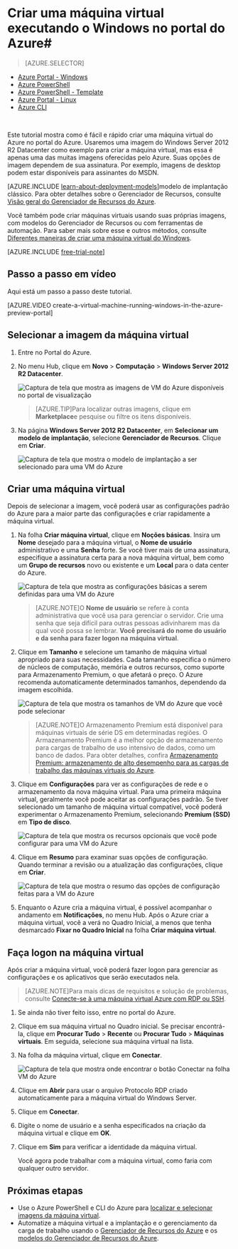 <properties
	pageTitle="Criar uma máquina virtual que execute o Windows no portal do Azure | Microsoft Azure"
	description="Saiba como criar uma VM do Azure ou um computador virtual que execute o Windows usando o Azure Marketplace no portal do Azure"
	keywords="vm do azure, criar uma máquina virtual, computador virtual, configurando uma máquina virtual"
	services="virtual-machines"
	documentationCenter=""
	authors="cynthn"
	manager="timlt"
	editor=""
	tags="azure-resource-manager"/>
<tags
	ms.service="virtual-machines"
	ms.workload="infrastructure-services"
	ms.tgt_pltfrm="vm-windows"
	ms.devlang="na"
	ms.topic="hero-article"
	ms.date="08/14/2015"
	ms.author="cynthn"/>

# Criar uma máquina virtual executando o Windows no portal do Azure#

> [AZURE.SELECTOR]
- [Azure Portal - Windows](virtual-machines-windows-tutorial.md)
- [Azure PowerShell](virtual-machines-ps-create-preconfigure-windows-resource-manager-vms.md)
- [Azure PowerShell - Template](virtual-machines-create-windows-powershell-resource-manager-template.md)
- [Azure Portal - Linux](virtual-machines-linux-tutorial-portal-rm.md)
- [Azure CLI](virtual-machines-linux-tutorial.md)

<br>



Este tutorial mostra como é fácil e rápido criar uma máquina virtual do Azure no portal do Azure. Usaremos uma imagem do Windows Server 2012 R2 Datacenter como exemplo para criar a máquina virtual, mas essa é apenas uma das muitas imagens oferecidas pelo Azure. Suas opções de imagem dependem de sua assinatura. Por exemplo, imagens de desktop podem estar disponíveis para assinantes do MSDN.

[AZURE.INCLUDE [learn-about-deployment-models](../../includes/learn-about-deployment-models-rm-include.md)]modelo de implantação clássico. Para obter detalhes sobre o Gerenciador de Recursos, consulte [Visão geral do Gerenciador de Recursos do Azure](resource-group-overview.md).

Você também pode criar máquinas virtuais usando suas próprias imagens, com modelos do Gerenciador de Recursos ou com ferramentas de automação. Para saber mais sobre esse e outros métodos, consulte [Diferentes maneiras de criar uma máquina virtual do Windows](virtual-machines-windows-choices-create-vm.md).

[AZURE.INCLUDE [free-trial-note](../../includes/free-trial-note.md)]

## Passo a passo em vídeo

Aqui está um passo a passo deste tutorial.

[AZURE.VIDEO create-a-virtual-machine-running-windows-in-the-azure-preview-portal]

## Selecionar a imagem da máquina virtual

1. Entre no Portal do Azure.

2. No menu Hub, clique em **Novo** > **Computação** > **Windows Server 2012 R2 Datacenter**.

	![Captura de tela que mostra as imagens de VM do Azure disponíveis no portal de visualização](./media/virtual-machines-windows-tutorial/marketplace_new.png)

	>[AZURE.TIP]Para localizar outras imagens, clique em **Marketplace**e pesquise ou filtre os itens disponíveis.

3. Na página **Windows Server 2012 R2 Datacenter**, em **Selecionar um modelo de implantação**, selecione **Gerenciador de Recursos**. Clique em **Criar**.

	![Captura de tela que mostra o modelo de implantação a ser selecionado para uma VM do Azure](./media/virtual-machines-windows-tutorial/marketplace_search_select.png)

## Criar uma máquina virtual

Depois de selecionar a imagem, você poderá usar as configurações padrão do Azure para a maior parte das configurações e criar rapidamente a máquina virtual.

1. Na folha **Criar máquina virtual**, clique em **Noções básicas**. Insira um **Nome** desejado para a máquina virtual, o **Nome de usuário** administrativo e uma **Senha** forte. Se você tiver mais de uma assinatura, especifique a assinatura certa para a nova máquina virtual, bem como um **Grupo de recursos** novo ou existente e um **Local** para o data center do Azure.

	![Captura de tela que mostra as configurações básicas a serem definidas para uma VM do Azure](./media/virtual-machines-windows-tutorial/create_vm_basics.PNG)

	>[AZURE.NOTE]O **Nome de usuário** se refere à conta administrativa que você usa para gerenciar o servidor. Crie uma senha que seja difícil para outras pessoas adivinharem mas da qual você possa se lembrar. **Você precisará do nome do usuário e da senha para fazer logon na máquina virtual**.

2. Clique em **Tamanho** e selecione um tamanho de máquina virtual apropriado para suas necessidades. Cada tamanho especifica o número de núcleos de computação, memória e outros recursos, como suporte para Armazenamento Premium, o que afetará o preço. O Azure recomenda automaticamente determinados tamanhos, dependendo da imagem escolhida.

	![Captura de tela que mostra os tamanhos de VM do Azure que você pode selecionar](./media/virtual-machines-windows-tutorial/create_vm_size.PNG)

	>[AZURE.NOTE]O Armazenamento Premium está disponível para máquinas virtuais de série DS em determinadas regiões. O Armazenamento Premium é a melhor opção de armazenamento para cargas de trabalho de uso intensivo de dados, como um banco de dados. Para obter detalhes, confira [Armazenamento Premium: armazenamento de alto desempenho para as cargas de trabalho das máquinas virtuais do Azure](storage-premium-storage-preview-portal.md).

3. Clique em **Configurações** para ver as configurações de rede e o armazenamento da nova máquina virtual. Para uma primeira máquina virtual, geralmente você pode aceitar as configurações padrão. Se tiver selecionado um tamanho de máquina virtual compatível, você poderá experimentar o Armazenamento Premium, selecionando **Premium (SSD)** em **Tipo de disco**.

	![Captura de tela que mostra os recursos opcionais que você pode configurar para uma VM do Azure](./media/virtual-machines-windows-tutorial/create_vm_settings.PNG)

6. Clique em **Resumo** para examinar suas opções de configuração. Quando terminar a revisão ou a atualização das configurações, clique em **Criar**.

	![Captura de tela que mostra o resumo das opções de configuração feitas para a VM do Azure](./media/virtual-machines-windows-tutorial/create_vm_summary.PNG)

8. Enquanto o Azure cria a máquina virtual, é possível acompanhar o andamento em **Notificações**, no menu Hub. Após o Azure criar a máquina virtual, você a verá no Quadro Inicial, a menos que tenha desmarcado **Fixar no Quadro Inicial** na folha **Criar máquina virtual**.

## Faça logon na máquina virtual

Após criar a máquina virtual, você poderá fazer logon para gerenciar as configurações e os aplicativos que serão executados nela.

>[AZURE.NOTE]Para mais dicas de requisitos e solução de problemas, consulte [Conecte-se à uma máquina virtual Azure com RDP ou SSH](https://msdn.microsoft.com/library/azure/dn535788.aspx).

1. Se ainda não tiver feito isso, entre no portal do Azure.

2. Clique em sua máquina virtual no Quadro inicial. Se precisar encontrá-la, clique em **Procurar Tudo** > **Recente** ou **Procurar Tudo** > **Máquinas virtuais**. Em seguida, selecione sua máquina virtual na lista.

3. Na folha da máquina virtual, clique em **Conectar**.

	![Captura de tela que mostra onde encontrar o botão Conectar na folha VM do Azure](./media/virtual-machines-windows-tutorial/connect_vm_portal.png)

4. Clique em **Abrir** para usar o arquivo Protocolo RDP criado automaticamente para a máquina virtual do Windows Server.

5. Clique em **Conectar**.

6. Digite o nome de usuário e a senha especificados na criação da máquina virtual e clique em **OK**.

7. Clique em **Sim** para verificar a identidade da máquina virtual.

	Você agora pode trabalhar com a máquina virtual, como faria com qualquer outro servidor.

## Próximas etapas

* Use o Azure PowerShell e CLI do Azure para [localizar e selecionar imagens da máquina virtual](resource-groups-vm-searching.md).
* Automatize a máquina virtual e a implantação e o gerenciamento da carga de trabalho usando o [Gerenciador de Recursos do Azure](virtual-machines-how-to-automate-azure-resource-manager.md) e os [modelos do Gerenciador de Recursos do Azure](http://azure.microsoft.com/documentation/templates/).

<!---HONumber=AcomDC_1217_2015-->